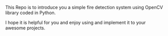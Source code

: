 This Repo is to introduce you a simple fire detection system using OpenCV library coded in Python.

I hope it is helpful for you and enjoy using and implement it to your awesome projects.